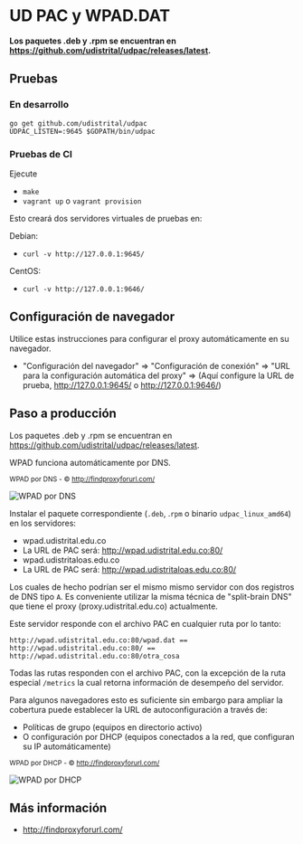 # UD PAC y WPAD.DAT

**Los paquetes .deb y .rpm se encuentran en https://github.com/udistrital/udpac/releases/latest.**

## Pruebas

### En desarrollo

```
go get github.com/udistrital/udpac
UDPAC_LISTEN=:9645 $GOPATH/bin/udpac
```

### Pruebas de CI

Ejecute

 - `make`
 - `vagrant up` o `vagrant provision`

Esto creará dos servidores virtuales de pruebas en:

Debian:

 - `curl -v http://127.0.0.1:9645/`

CentOS:

 - `curl -v http://127.0.0.1:9646/`

## Configuración de navegador

Utilice estas instrucciones para configurar el proxy automáticamente en su navegador.

 - "Configuración del navegador" => "Configuración de conexión" => "URL para la configuración automática del proxy" => (Aquí configure la URL de prueba, http://127.0.0.1:9645/ o http://127.0.0.1:9646/)

## Paso a producción

Los paquetes .deb y .rpm se encuentran en https://github.com/udistrital/udpac/releases/latest.

WPAD funciona automáticamente por DNS.

<sub>WPAD por DNS - &copy; http://findproxyforurl.com/</sub>

![WPAD por DNS](http://findproxyforurl.com/wp-content/uploads/wpaddns_diagram2.png)

Instalar el paquete correspondiente (`.deb`, .`rpm` o binario `udpac_linux_amd64`) en los servidores:

  - wpad.udistrital.edu.co
   - La URL de PAC será: http://wpad.udistrital.edu.co:80/
  - wpad.udistritaloas.edu.co
   - La URL de PAC será: http://wpad.udistritaloas.edu.co:80/

Los cuales de hecho podrían ser el mismo mismo servidor con dos registros de DNS tipo `A`. Es conveniente utilizar la misma técnica de "split-brain DNS" que tiene el proxy (proxy.udistrital.edu.co) actualmente.

Este servidor responde con el archivo PAC en cualquier ruta por lo tanto:

```
http://wpad.udistrital.edu.co:80/wpad.dat == http://wpad.udistrital.edu.co:80/ == http://wpad.udistrital.edu.co:80/otra_cosa
```

Todas las rutas responden con el archivo PAC, con la excepción de la ruta especial `/metrics` la cual retorna información de desempeño del servidor.

Para algunos navegadores esto es suficiente sin embargo para ampliar la cobertura puede establecer la URL de autoconfiguración a través de:

 - Políticas de grupo (equipos en directorio activo)
 - O configuración por DHCP (equipos conectados a la red, que configuran su IP automáticamente)

<sub>WPAD por DHCP - &copy; http://findproxyforurl.com/</sub>

![WPAD por DHCP](http://findproxyforurl.com/wp-content/uploads/wpad_diagram1.png)

## Más información

 - http://findproxyforurl.com/
